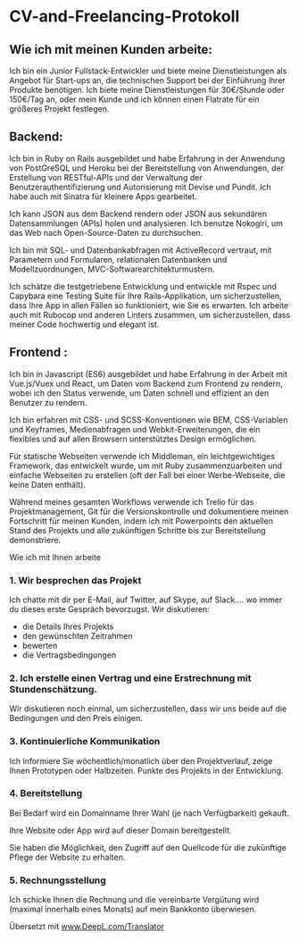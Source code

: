 # CV-and-Freelancing-Protokoll

## Wie ich mit meinen Kunden arbeite:

Ich bin ein Junior Fullstack-Entwickler und biete meine Dienstleistungen als Angebot für Start-ups an, die technischen Support bei der Einführung ihrer Produkte benötigen. Ich biete meine Dienstleistungen für 30€/Stunde oder 150€/Tag an, oder mein Kunde und ich können einen Flatrate für ein größeres Projekt festlegen.

## Backend:

Ich bin in Ruby on Rails ausgebildet und habe Erfahrung in der Anwendung von PostGreSQL und Heroku bei der Bereitstellung von Anwendungen, der Erstellung von RESTful-APIs und der Verwaltung der Benutzerauthentifizierung und Autorisierung mit Devise und Pundit. Ich habe auch mit Sinatra für kleinere Apps gearbeitet.

Ich kann JSON aus dem Backend rendern oder JSON aus sekundären Datensammlungen (APIs) holen und analysieren. Ich benutze Nokogiri, um das Web nach Open-Source-Daten zu durchsuchen.

Ich bin mit SQL- und Datenbankabfragen mit ActiveRecord vertraut, mit Parametern und Formularen, relationalen Datenbanken und Modellzuordnungen, MVC-Softwarearchitekturmustern.

Ich schätze die testgetriebene Entwicklung und entwickle mit Rspec und Capybara eine Testing Suite für Ihre Rails-Applikation, um sicherzustellen, dass Ihre App in allen Fällen so funktioniert, wie Sie es erwarten. Ich arbeite auch mit Rubocop und anderen Linters zusammen, um sicherzustellen, dass meiner Code hochwertig und elegant ist.

## Frontend :

Ich bin in Javascript (ES6) ausgebildet und habe Erfahrung in der Arbeit mit Vue.js/Vuex und React, um Daten vom Backend zum Frontend zu rendern, wobei ich den Status verwende, um Daten schnell und effizient an den Benutzer zu rendern.

Ich bin erfahren mit CSS- und SCSS-Konventionen wie BEM, CSS-Variablen und Keyframes, Medienabfragen und Webkit-Erweiterungen, die ein flexibles und auf allen Browsern unterstütztes Design ermöglichen.

Für statische Webseiten verwende ich Middleman, ein leichtgewichtiges Framework, das entwickelt wurde, um mit Ruby zusammenzuarbeiten und einfache Webseiten zu erstellen (oft der Fall bei einer Werbe-Webseite, die keine Daten enthält).

Während meines gesamten Workflows verwende ich Trello für das Projektmanagement, Git für die Versionskontrolle und dokumentiere meinen Fortschritt für meinen Kunden, indem ich mit Powerpoints den aktuellen Stand des Projekts und alle zukünftigen Schritte bis zur Bereitstellung demonstriere.

Wie ich mit Ihnen arbeite

### 1. Wir besprechen das Projekt
Ich chatte mit dir per E-Mail, auf Twitter, auf Skype, auf Slack.... wo immer du dieses erste Gespräch bevorzugst. 
Wir diskutieren:
- die Details Ihres Projekts
- den gewünschten Zeitrahmen
- bewerten
- die Vertragsbedingungen

### 2. Ich erstelle einen Vertrag und eine Erstrechnung mit Stundenschätzung. 
Wir diskutieren noch einmal, um sicherzustellen, dass wir uns beide auf die Bedingungen und den Preis einigen. 

### 3. Kontinuierliche Kommunikation
Ich informiere Sie wöchentlich/monatlich über den Projektverlauf, zeige Ihnen Prototypen oder Halbzeiten. 
Punkte des Projekts in der Entwicklung.

### 4. Bereitstellung 
Bei Bedarf wird ein Domainname Ihrer Wahl (je nach Verfügbarkeit) gekauft. 

Ihre Website oder App wird auf dieser Domain bereitgestellt. 

Sie haben die Möglichkeit, den Zugriff auf den Quellcode für die zukünftige Pflege der Website zu erhalten.

### 5. Rechnungsstellung
Ich schicke Ihnen die Rechnung und die vereinbarte Vergütung wird (maximal innerhalb eines Monats) auf mein Bankkonto überwiesen.


Übersetzt mit www.DeepL.com/Translator
